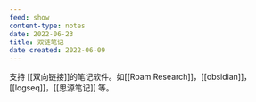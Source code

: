 ```yaml
---
feed: show
content-type: notes
date: 2022-06-23
title: 双链笔记
date created: 2022-06-09
---
```


支持 [[双向链接]]的笔记软件。如[[Roam Research]]，[[obsidian]]，[[logseq]]，[[思源笔记]] 等。
